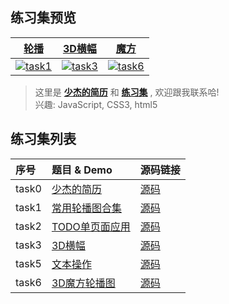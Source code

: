 
## 练习集预览



|[轮播](http://ShaojieLiu.github.io/tasklist/task1carousel/carousel.html)|[3D横幅](https://ShaojieLiu.github.io/tasklist/task3banner3D/banner3D.html)|[魔方](https://ShaojieLiu.github.io/tasklist/task6cube/cube3D.html)|
|:--:|:--:|:--:|
|[![task1](https://github.com/ShaojieLiu/ShaojieLiu.github.io/blob/master/img/task1.gif)](https://ShaojieLiu.github.io/tasklist/task1carousel/carousel.html)|[![task3](https://github.com/ShaojieLiu/ShaojieLiu.github.io/blob/master/img/task3.gif)](https://ShaojieLiu.github.io/tasklist/task3banner3D/banner3D.html)|[![task6](https://github.com/ShaojieLiu/ShaojieLiu.github.io/blob/master/img/task6.gif)](https://ShaojieLiu.github.io/tasklist/task6cube/cube3D.html)


>这里是 [**少杰的简历**](https://shaojieliu.github.io/tasklist/task0resume/resume.0.1.1.html) 和 [**练习集**](https://github.com/ShaojieLiu/ShaojieLiu.github.io/tree/master/tasklist) , 欢迎跟我联系哈!<br>
兴趣: JavaScript, CSS3, html5



## 练习集列表

|序号|题目 & Demo|源码链接|
|:--|:--|:--|
|task0|[少杰的简历](https://shaojieliu.github.io/tasklist/task0resume/resume.0.1.1.html)|[源码](https://github.com/ShaojieLiu/ShaojieLiu.github.io/blob/master/tasklist/task0resume/resume.0.1.1.html)|
|task1|[常用轮播图合集](https://ShaojieLiu.github.io/tasklist/task1carousel/carousel.html)|[源码](https://github.com/ShaojieLiu/ShaojieLiu.github.io/blob/master/tasklist/task1carousel/carousel.js)|
|task2|[TODO单页面应用](https://ShaojieLiu.github.io/tasklist/task2todo/todo.html)|[源码](https://github.com/ShaojieLiu/ShaojieLiu.github.io/blob/master/tasklist/task2todo/todo.html)|
|task3|[3D横幅](https://ShaojieLiu.github.io/tasklist/task3banner3D/banner3D.html)|[源码](https://github.com/ShaojieLiu/ShaojieLiu.github.io/blob/master/tasklist/task3banner3D/banner3D.js)|
|task5|[文本操作](https://ShaojieLiu.github.io/tasklist/task5haoqing/txt_operation.html)|[源码](https://github.com/ShaojieLiu/ShaojieLiu.github.io/blob/master/tasklist/task5haoqing/txt_operation.html)|
|task6|[3D魔方轮播图](https://ShaojieLiu.github.io/tasklist/task6cube/cube3D.html)|[源码](https://github.com/ShaojieLiu/ShaojieLiu.github.io/blob/master/tasklist/task6cube/cube3D.js)|


